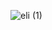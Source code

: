 ![eli (1)](https://user-images.githubusercontent.com/26886700/137261442-b2af1c12-0b48-48a4-bf76-31356c9b97c5.png)
